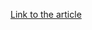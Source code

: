 [Link to the article](https://anchorednarratives.substack.com/p/geopolitical-nation-state-threat-794)
